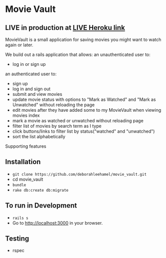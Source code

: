 # Movie Vault

## LIVE in production at [LIVE Heroku link](https://glacial-retreat-21796.herokuapp.com/)

MovieVault is a small application for saving movies you might want to watch again or later.

We build out a rails application that allows:
an unauthenticated user to:
* log in or sign up

 an authenticated user to:
  * sign up
  * log in and sign out
  * submit and view movies
  * update movie status with options to "Mark as Watched" and "Mark as Unwatched" without reloading the page
  * edit movies after they have added some to my MovieVault when viewing movies index
  * mark a movie as watched or unwatched without reloading page
  * filter list of movies by search term as I type
  * click buttons/links to filter list by status("watched" and "unwatched")
  * sort the list alphabetically

  Supporting features

  ## Installation
  * `git clone https://github.com/deborahleehamel/movie_vault.git`
  *  cd movie_vault
  * `bundle`
  * `rake db:create db:migrate`

  ## To run in Development
  * `rails s`
  * Go to [http://localhost:3000](http://localhost:3000) in your browser.

  ## Testing
  * rspec
